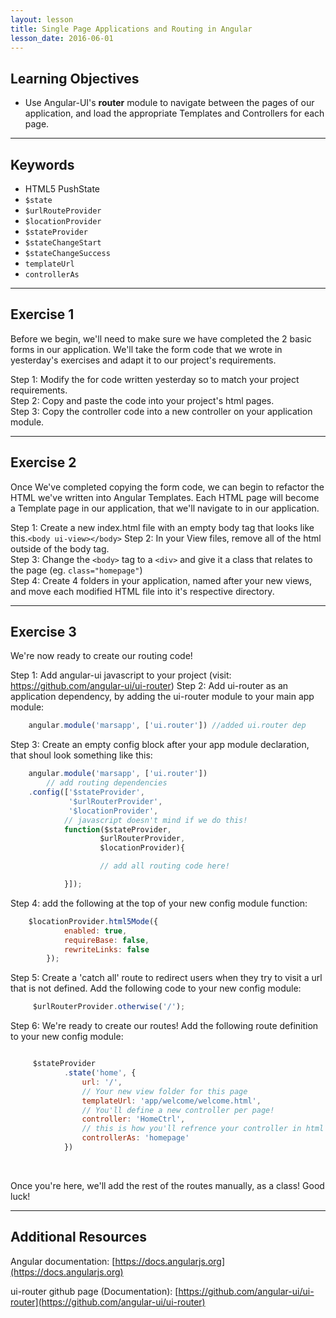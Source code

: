 ```yaml
---
layout: lesson
title: Single Page Applications and Routing in Angular
lesson_date: 2016-06-01
---
```


## Learning Objectives

- Use Angular-UI's **router** module to navigate between the pages of our application, and load the appropriate Templates and Controllers for each page.

---

## Keywords

- HTML5 PushState
- `$state`
- `$urlRouteProvider`
- `$locationProvider`
- `$stateProvider`
- `$stateChangeStart`
- `$stateChangeSuccess`
- `templateUrl`
- `controllerAs`

---

## Exercise 1

Before we begin, we'll need to make sure we have completed the 2 basic forms in our application.
We'll take the form code that we wrote in yesterday's exercises and adapt it to our project's requirements.

Step 1: Modify the for code written yesterday so to match your project requirements. <br>
Step 2: Copy and paste the code into your project's html pages. <br>
Step 3: Copy the controller code into a new controller on your application module. <br>

---

## Exercise 2

Once We've completed copying the form code, we can begin to refactor the HTML we've written into Angular Templates.
Each HTML page will become a Template page in our application, that we'll navigate to in our application.

Step 1: Create a new index.html file with an empty body tag that looks like this.`<body ui-view></body>`
Step 2: In your View files, remove all of the html outside of the body tag. <br>
Step 3: Change the `<body>` tag to a `<div>` and give it a class that relates to the page (eg. `class="homepage"`) <br>
Step 4: Create 4 folders in your application, named after your new views, and move each modified HTML file into it's respective directory.


---

## Exercise 3

We're now ready to create our routing code!

Step 1: Add angular-ui javascript to your project (visit: https://github.com/angular-ui/ui-router)
Step 2: Add ui-router as an application dependency, by adding the ui-router module to your main app module: <br>

```js
	angular.module('marsapp', ['ui.router']) //added ui.router dep
```
Step 3: Create an empty config block after your app module declaration, that shoul look something like this: <br>

```js
	angular.module('marsapp', ['ui.router'])
		// add routing dependencies
	.config(['$stateProvider',
			 '$urlRouterProvider',
			 '$locationProvider',
			// javascript doesn't mind if we do this!
			function($stateProvider,
					$urlRouterProvider,
					$locationProvider){

					// add all routing code here!

			}]);
```

Step 4: add the following at the top of your new config module function: <br>

```js
	$locationProvider.html5Mode({
            enabled: true,
            requireBase: false,
            rewriteLinks: false
        });
```

Step 5: Create a 'catch all' route to redirect users when they try to visit a url that is not defined. Add the following code to your new config module: <br>

```js
	 $urlRouterProvider.otherwise('/');
```

Step 6: We're ready to create our routes! Add the following route definition to your new config module: <br>

```js

	 $stateProvider
            .state('home', {
                url: '/',
                // Your new view folder for this page
                templateUrl: 'app/welcome/welcome.html',
                // You'll define a new controller per page!
                controller: 'HomeCtrl',
                // this is how you'll refrence your controller in html
                controllerAs: 'homepage'
            })
```

<br>

Once you're here, we'll add the rest of the routes manually, as a class! Good luck!

---

## Additional Resources

Angular documentation:
[https://docs.angularjs.org](https://docs.angularjs.org)

ui-router github page (Documentation):
[https://github.com/angular-ui/ui-router](https://github.com/angular-ui/ui-router)
